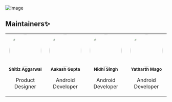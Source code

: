 ![image](https://user-images.githubusercontent.com/53532851/120088932-41f44900-c113-11eb-9435-b1546cfc5cf7.png)

## Maintainers✨
<table>
<tr>
<td align="center"><a href="https://github.com/SHITIZ-AGGARWAL"><img src="https://user-images.githubusercontent.com/53532851/120942660-14795200-c748-11eb-8e5d-1f0924f1ed67.jpg?s=100" width="100px;" alt=""  style="border-radius: 50px" /><br /><sub><b>Shitiz Aggarwal</b></sub></a><br /><p>Product Designer</p></td>

<td align="center"><a href="https://github.com/Acash512"><img src="https://avatars.githubusercontent.com/Acash512?s=100" width="100px;" alt=""  style="border-radius: 50px" /><br /><sub><b>Aakash Gupta</b></sub></a><br /><p>Android Developer</p></td>

 <td align="center"><a href="https://github.com/nidhisingh-1"><img src="https://avatars.githubusercontent.com/nidhisingh-1?s=100" width="100px;" alt=""  style="border-radius: 50px" /><br /><sub><b>Nidhi Singh</b></sub></a><br /><p>Android Developer</p></td>

<td align="center"><a href="https://github.com/yatharthmago-stack"><img src="https://avatars.githubusercontent.com/yatharthmago-stack?s=100" width="100px;" alt=""  style="border-radius: 50px" /><br /><sub><b>Yatharth Mago</b></sub></a><br /><p>Android Developer</p></td>

</tr>
</table>
